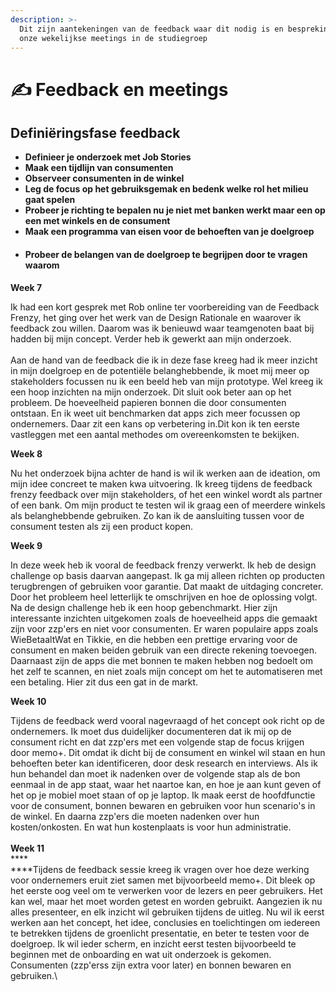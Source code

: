 ```yaml
---
description: >-
  Dit zijn aantekeningen van de feedback waar dit nodig is en besprekingen van
  onze wekelijkse meetings in de studiegroep
---
```


# ✍ Feedback en meetings

## **Definiëringsfase feedback**

* **Definieer je onderzoek met Job Stories**
* **Maak een tijdlijn van consumenten**
* **Observeer consumenten in de winkel**
* **Leg de focus op het gebruiksgemak en bedenk welke rol het milieu gaat spelen**
* **Probeer je richting te bepalen nu je niet met banken werkt maar een op een met winkels en de consument**
* **Maak een programma van eisen voor de behoeften van je doelgroep**
*   #### Probeer de belangen van de doelgroep te begrijpen door te vragen waarom







**Week 7**

Ik had een kort gesprek met Rob online ter voorbereiding van de Feedback Frenzy, het ging over het werk van de Design Rationale en waarover ik feedback zou willen. Daarom was ik benieuwd waar teamgenoten baat bij hadden bij mijn concept. Verder heb ik gewerkt aan mijn onderzoek.\
\
Aan de hand van de feedback die ik in deze fase kreeg had ik meer inzicht in mijn doelgroep en de potentiële belanghebbende, ik moet mij meer op stakeholders focussen nu ik een beeld heb van mijn prototype. Wel kreeg ik een hoop inzichten na mijn onderzoek. Dit sluit ook beter aan op het probleem. De hoeveelheid papieren bonnen die door consumenten ontstaan. En ik weet uit benchmarken dat apps zich meer focussen op ondernemers. Daar zit een kans op verbetering in.Dit kon ik ten eerste vastleggen met een aantal methodes om overeenkomsten te bekijken.&#x20;

**Week 8**&#x20;

Nu het onderzoek bijna achter de hand is wil ik werken aan de ideation, om mijn idee concreet te maken kwa uitvoering. Ik kreeg tijdens de feedback frenzy feedback over mijn stakeholders, of het een winkel wordt als partner of een bank. Om mijn product te testen wil ik graag een of meerdere winkels als belanghebbende gebruiken. Zo kan ik de aansluiting tussen voor de consument testen als zij een product kopen.&#x20;

**Week 9**&#x20;

In deze week heb ik vooral de feedback frenzy verwerkt. Ik heb de design challenge op basis daarvan aangepast. Ik ga mij alleen richten op producten terugbrengen of gebruiken voor garantie. Dat maakt de uitdaging concreter. Door het probleem heel letterlijk te omschrijven en hoe de oplossing volgt. Na de design challenge heb ik een hoop gebenchmarkt. Hier zijn interessante inzichten uitgekomen zoals de hoeveelheid apps die gemaakt zijn voor zzp'ers en niet voor consumenten. Er waren populaire apps zoals WieBetaaltWat en Tikkie, en die hebben een prettige ervaring voor de consument en maken beiden gebruik van een directe rekening toevoegen. Daarnaast zijn de apps die met bonnen te maken hebben nog bedoelt om het zelf te scannen, en niet zoals mijn concept om het te automatiseren met een betaling. Hier zit dus een gat in de markt.&#x20;

**Week 10**&#x20;

Tijdens de feedback werd vooral nagevraagd of het concept ook richt op de ondernemers. Ik moet dus duidelijker documenteren dat ik mij op de consument richt en dat zzp'ers met een volgende stap de focus krijgen door memo+. Dit omdat ik dicht bij de consument en winkel wil staan en hun behoeften beter kan identificeren, door desk research en interviews. Als ik hun behandel dan moet ik nadenken over de volgende stap als de bon eenmaal in de app staat, waar het naartoe kan, en hoe je aan kunt geven of het op je mobiel moet staan of op je laptop. Ik maak eerst de hoofdfunctie voor de consument, bonnen bewaren en gebruiken voor hun scenario's in de winkel. En daarna zzp'ers die moeten nadenken over hun kosten/onkosten. En wat hun kostenplaats is voor hun administratie.\
\
**Week 11**\
****\
****Tijdens de feedback sessie kreeg ik vragen over hoe deze werking voor ondernemers eruit ziet samen met bijvoorbeeld memo+. Dit bleek op het eerste oog veel om te verwerken voor de lezers en peer gebruikers. Het kan wel, maar het moet worden getest en worden gebruikt. Aangezien ik nu alles presenteer, en elk inzicht wil gebruiken tijdens de uitleg. Nu wil ik eerst werken aan het concept, het idee, conclusies en toelichtingen om iedereen te betrekken tijdens de groenlicht presentatie, en beter te testen voor de doelgroep. Ik wil ieder scherm, en inzicht eerst testen bijvoorbeeld te beginnen met de onboarding en wat uit onderzoek is gekomen. Consumenten (zzp'erss zijn extra voor later) en bonnen bewaren en gebruiken.\
